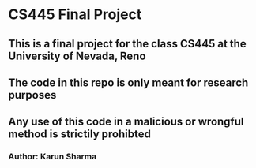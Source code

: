 # CS445 Final Project
## This is a final project for the class CS445 at the University of Nevada, Reno
## The code in this repo is only meant for research purposes
## Any use of this code in a malicious or wrongful method is strictily prohibted

### Author: Karun Sharma